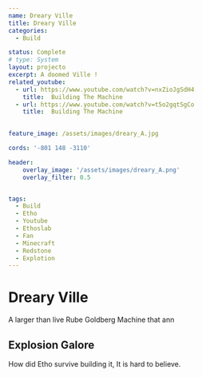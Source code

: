 ```yaml
---
name: Dreary Ville
title: Dreary Ville
categories:
  - Build

status: Complete
# type: System
layout: projecto
excerpt: A doomed Ville !
related_youtube:
  - url: https://www.youtube.com/watch?v=nxZioJgSdH4
    title:  Building The Machine
  - url: https://www.youtube.com/watch?v=t5o2gqtSgCo
    title:  Building The Machine
    

feature_image: /assets/images/dreary_A.jpg

cords: '-801 148 -3110'

header: 
    overlay_image: '/assets/images/dreary_A.png'
    overlay_filter: 0.5 


tags:
  - Build
  - Etho
  - Youtube
  - Ethoslab
  - Fan
  - Minecraft
  - Redstone
  - Explotion
---
```


# Dreary Ville
A larger than live Rube Goldberg Machine that ann

## Explosion Galore
How did Etho survive building it, It is hard to believe.